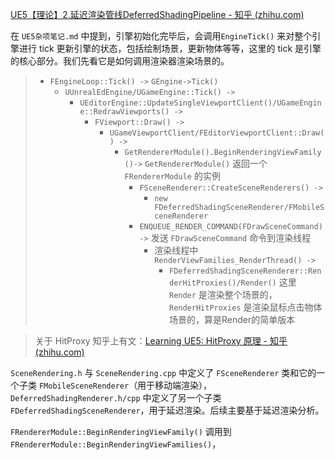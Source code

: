 [UE5【理论】2.延迟渲染管线DeferredShadingPipeline - 知乎 (zhihu.com)](https://zhuanlan.zhihu.com/p/574117143)



在 `UE5杂项笔记.md` 中提到，引擎初始化完毕后，会调用`EngineTick()` 来对整个引擎进行 tick 更新引擎的状态，包括绘制场景，更新物体等等，这里的 tick 是引擎的核心部分。我们先看它是如何调用渲染器渲染场景的。

> - `FEngineLoop::Tick() ->` `GEngine->Tick()`
>   - `UUnrealEdEngine/UGameEngine::Tick() ->`
>     - `UEditorEngine::UpdateSingleViewportClient()/UGameEngine::RedrawViewports() ->`
>       - `FViewport::Draw() ->`
>         - `UGameViewportClient/FEditorViewportClient::Draw() ->`
>           - `GetRendererModule().BeginRenderingViewFamily()->`  `GetRendererModule()` 返回一个 `FRendererModule` 的实例
>             - `FSceneRenderer::CreateSceneRenderers() ->`
>               - `new FDeferredShadingSceneRenderer/FMobileSceneRenderer`
>             - `ENQUEUE_RENDER_COMMAND(FDrawSceneCommand) ->` 发送 `FDrawSceneCommand` 命令到渲染线程
>               - 渲染线程中 `RenderViewFamilies_RenderThread() ->`
>                 - `FDeferredShadingSceneRenderer::RenderHitProxies()/Render()` 这里 `Render` 是渲染整个场景的，`RenderHitProxies` 是渲染鼠标点击物体场景的，算是Render的简单版本
>
> 



> 关于 HitProxy 知乎上有文：[Learning UE5: HitProxy 原理 - 知乎 (zhihu.com)](https://zhuanlan.zhihu.com/p/670360410)

`SceneRendering.h` 与 `SceneRendering.cpp` 中定义了 `FSceneRenderer` 类和它的一个子类 `FMobileSceneRenderer`（用于移动端渲染），`DeferredShadingRenderer.h/cpp` 中定义了另一个子类 `FDeferredShadingSceneRenderer`，用于延迟渲染。后续主要基于延迟渲染分析。

`FRendererModule::BeginRenderingViewFamily()` 调用到 `FRendererModule::BeginRenderingViewFamilies()`，